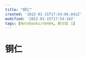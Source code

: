 ```yaml
---
title: "铜仁"
created: '2022-01-15T17:54:06.041Z'
modified: '2022-01-15T17:54:16Z'
tags: [Notebooks/nb404, 新分区 1]
---
```


# 铜仁


